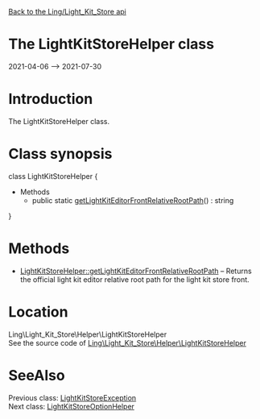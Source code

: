 [Back to the Ling/Light_Kit_Store api](https://github.com/lingtalfi/Light_Kit_Store/blob/master/doc/api/Ling/Light_Kit_Store.md)



The LightKitStoreHelper class
================
2021-04-06 --> 2021-07-30






Introduction
============

The LightKitStoreHelper class.



Class synopsis
==============


class <span class="pl-k">LightKitStoreHelper</span>  {

- Methods
    - public static [getLightKitEditorFrontRelativeRootPath](https://github.com/lingtalfi/Light_Kit_Store/blob/master/doc/api/Ling/Light_Kit_Store/Helper/LightKitStoreHelper/getLightKitEditorFrontRelativeRootPath.md)() : string

}






Methods
==============

- [LightKitStoreHelper::getLightKitEditorFrontRelativeRootPath](https://github.com/lingtalfi/Light_Kit_Store/blob/master/doc/api/Ling/Light_Kit_Store/Helper/LightKitStoreHelper/getLightKitEditorFrontRelativeRootPath.md) &ndash; Returns the official light kit editor relative root path for the light kit store front.





Location
=============
Ling\Light_Kit_Store\Helper\LightKitStoreHelper<br>
See the source code of [Ling\Light_Kit_Store\Helper\LightKitStoreHelper](https://github.com/lingtalfi/Light_Kit_Store/blob/master/Helper/LightKitStoreHelper.php)



SeeAlso
==============
Previous class: [LightKitStoreException](https://github.com/lingtalfi/Light_Kit_Store/blob/master/doc/api/Ling/Light_Kit_Store/Exception/LightKitStoreException.md)<br>Next class: [LightKitStoreOptionHelper](https://github.com/lingtalfi/Light_Kit_Store/blob/master/doc/api/Ling/Light_Kit_Store/Helper/LightKitStoreOptionHelper.md)<br>
